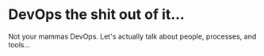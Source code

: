 # DevOps the shit out of it...

Not your mammas DevOps. Let's actually talk about people, processes, and tools...
